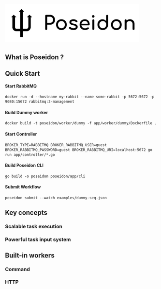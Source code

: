 # ![Poseidon](docs/assets/poseidon.png)

## What is Poseidon ?

## Quick Start

#### Start RabbitMQ
```
docker run -d --hostname my-rabbit --name some-rabbit -p 5672:5672 -p 9080:15672 rabbitmq:3-management
```
#### Build Dummy worker
```
docker build -t poseidon/worker/dummy -f app/worker/dummy/Dockerfile .
```
#### Start Controller
```
BROKER_TYPE=RABBITMQ BROKER_RABBITMQ_USER=guest BROKER_RABBITMQ_PASSWORD=guest BROKER_RABBITMQ_URI=localhost:5672 go run app/controller/*.go
```
#### Build Poseidon CLI
```
go build -o poseidon poseidon/app/cli
```
#### Submit Workflow
```
poseidon submit --watch examples/dummy-seq.json
```

## Key concepts

### Scalable task execution

### Powerful task input system

## Built-in workers

### Command

### HTTP